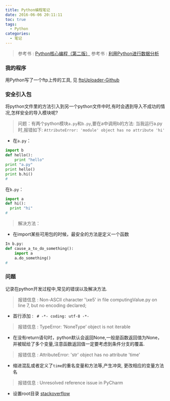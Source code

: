 ```yaml
---
title: Python编程笔记
date: 2016-06-06 20:11:11
toc: true
tags:
  - Python
categories:
  - 笔记
---
```

> 参考书 : [Python核心编程（第二版）](https://book.douban.com/subject/3112503/)
> 参考书 : [利用Python进行数据分析](https://book.douban.com/subject/25779298/)
<!--more-->
### **我的程序**

用Python写了一个ftp上传的工具, 见 [ftpUploader-Github](https://github.com/Simshang/ftpUploader)

### **安全引入包**

将python文件里的方法引入到另一个python文件中时,有时会遇到导入不成功的情况,怎样安全的导入模块呢?

>  问题：有两个python模块`a.py`和`b.py`,要在a中调用b的方法:
   当我运行a.py时,报错如下:
   `AttributeError: 'module' object has no attribute 'hi'`

- 在`a.py`：

```python
import b
def hello():
    print "hello"
print "a.py"
print hello()
print b.hi()
#
```

在`b.py`：

```python
import a
def hi():
  print "hi"
# 
```



> 解决方法：
- 在import某些可用包的时候，最安全的方法是定义一个函数

```python
In b.py:
def cause_a_to_do_something():
    import a
    a.do_something()
#
```


### **问题**
记录在python开发过程中,常见的错误以及解决方法.



>   报错信息 : Non-ASCII character '\xe5' in file computingValue.py on line 7, but no encoding declared;

-   首行添加 : ` # -*- coding: utf-8 -*-`
    
>   报错信息 : TypeError: ‘NoneType’ object is not iterable

-   在没有return语句时，python默认会返回None,一般是函数返回值为None，并被赋给了多个变量,注意函数返回值一定要考虑到条件分支的覆盖.

>   报错信息 : AttributeError: 'str' object has no attribute 'time'

-   缩进混乱或者定义了`time`的重名变量和方法等,产生冲突, 更改相应的变量方法名

>   报错信息 : Unresolved reference issue in PyCharm

-   设置root目录 [stackoverflow](http://stackoverflow.com/questions/21236824/unresolved-reference-issue-in-pycharm) 